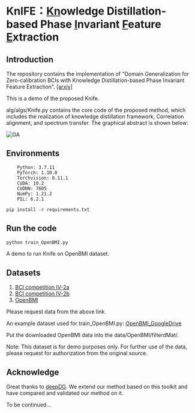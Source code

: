 # KnIFE：<ins>Kn</ins>owledge Distillation-based Phase <ins>I</ins>nvariant <ins>F</ins>eature <ins>E</ins>xtraction

## Introduction

The repository contains the implementation of "Domain Generalization for Zero-calibration BCIs with Knowledge Distillation-based Phase Invariant Feature Extraction". [[arxiv]](https://arxiv.org/abs/2405.11163)

This is a demo of the proposed Knife.

alg/algs/Knife.py contains the core code of the proposed method, which includes the realization of knowledge distillation framework, Correlation alignment, and spectrum transfer.
The graphical abstract is shown below:

![GA](https://github.com/ZilinL/KnIFE/assets/10232596/5509b800-2ae4-47cc-ab61-00a4d9d19d94)

## Environments
        Python: 3.7.11
        PyTorch: 1.10.0
        Torchvision: 0.11.1
        CUDA: 10.2
        CUDNN: 7605
        NumPy: 1.21.2
        PIL: 6.2.1
```python
pip install -r requirements.txt
```

## Run the code
```python
python train_OpenBMI.py
```
A demo to run Knife on OpenBMI dataset.

## Datasets
1. [BCI competition IV-2a](https://www.bbci.de/competition/iv/#dataset2a)
2. [BCI competition IV-2b](https://www.bbci.de/competition/iv/#dataset2b)
3. [OpenBMI](http://gigadb.org/dataset/view/id/100542)

Please request data from the above link.

An example dataset used for train_OpenBMI.py: [OpenBMI_GoogleDrive](https://drive.google.com/drive/folders/1BtFluXOPe8Dk2Yee7zICE9gG7NM8lNwW?usp=sharing)

Put the downloaded OpenBMI data into the data/OpenBMI/filterdMat/.

Note: This dataset is for demo purposes only. For further use of the data, please request for authorization from the original source.

## Acknowledge
Great thanks to [deepDG](https://github.com/jindongwang/transferlearning/tree/master/code/DeepDG). We extend our method based on this toolkit and have compared and validated our method on it.

To be continued...
